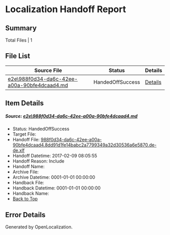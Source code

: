 # <a name='report-top'></a> Localization Handoff Report

## Summary
 Total Files | 1

## File List
 Source File | Status | Details 
 ----------- | ------ | ------- 
 [e2e\988f0d34-da6c-42ee-a00a-90bfe4dcaad4.md](https://github.com/OpenLocalizationTestOrg/ol-test0/blob/b694e9c260ade45ff3c814b3aee60649bc152a2a/e2e/988f0d34-da6c-42ee-a00a-90bfe4dcaad4.md) | HandedOffSuccess | [Details](#212ae3087c5bd7306538d2f0f313c4f00e7952995)

## Item Details
##### <a name='212ae3087c5bd7306538d2f0f313c4f00e7952995'></a> Source: [e2e\988f0d34-da6c-42ee-a00a-90bfe4dcaad4.md](https://github.com/OpenLocalizationTestOrg/ol-test0/blob/b694e9c260ade45ff3c814b3aee60649bc152a2a/e2e/988f0d34-da6c-42ee-a00a-90bfe4dcaad4.md)
* Status: HandedOffSuccess
* Target File: 
* Handoff File: [988f0d34-da6c-42ee-a00a-90bfe4dcaad4.8dd91d1fe14babc2a7799349a32d30536a6e5870.de-de.xlf](https://github.com/OpenLocalizationTestOrg/ol-test0-handoff/blob/a96516b9c2b167367fd8cfc335107ce7dd376751/ol-handoff/OpenLocalizationTestOrg/ol-test0-dede/shujia/ht/988f0d34-da6c-42ee-a00a-90bfe4dcaad4.8dd91d1fe14babc2a7799349a32d30536a6e5870.de-de.xlf)
* Handoff Datetime: 2017-02-09 08:05:55
* Handoff Reason: Include
* Handoff Name: 
* Archive File: 
* Archive Datetime: 0001-01-01 00:00:00
* Handback File: 
* Handback Datetime: 0001-01-01 00:00:00
* Handback Name: 
* [Back to Top](#report-top)


## Error Details

Generated by OpenLocalization.
